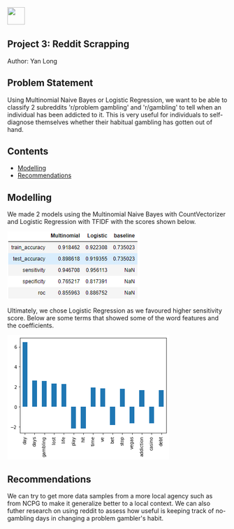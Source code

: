 ﻿<img src="https://i.imgur.com/1ZcRyrc.png" width="40" height="40"/>

## Project 3: Reddit Scrapping

Author: Yan Long

## Problem Statement
Using Multinomial Naive Bayes or Logistic Regression, we want to be able to classify 2 subreddits 'r/problem gambling' and 'r/gambling' to tell when an individual has been addicted to it. This is very useful for individuals to self-diagnose themselves whether their habitual gambling has gotten out of hand.

## Contents
- [Modelling](#Modelling)
- [Recommendations](#Recommendations)


## Modelling
We made 2 models using the Multinomial Naive Bayes with CountVectorizer and Logistic Regression with TFIDF with the scores shown below.

![score](images/scores.PNG)

Ultimately, we chose Logistic Regression as we favoured higher sensitivity score. Below are some terms that showed some of the word features and the coefficients.

![coef](images/coefficients.png)

## Recommendations
We can try to get more data samples from a more local agency such as from NCPG to make it generalize better to a local context. We can also futher research on using reddit to assess how useful is keeping track of no-gambling days in changing a problem gambler's habit.

```python

```
